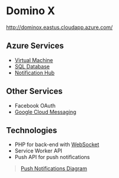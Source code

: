 # Domino X

http://dominox.eastus.cloudapp.azure.com/

## Azure Services

- [Virtual Machine](https://azure.microsoft.com/en-us/services/virtual-machines/)
- [SQL Database](https://azure.microsoft.com/en-us/services/sql-database/)
- [Notification Hub](https://azure.microsoft.com/en-us/documentation/services/notification-hubs/)

## Other Services

- Facebook OAuth
- [Google Cloud Messaging](https://developers.google.com/cloud-messaging/)

## Technologies

- PHP for back-end with [WebSocket](https://github.com/ratchetphp/Ratchet)
- Service Worker API
- Push API for push notifications

> [Push Notifications Diagram](http://i.imgur.com/w9Efhq3.png)
